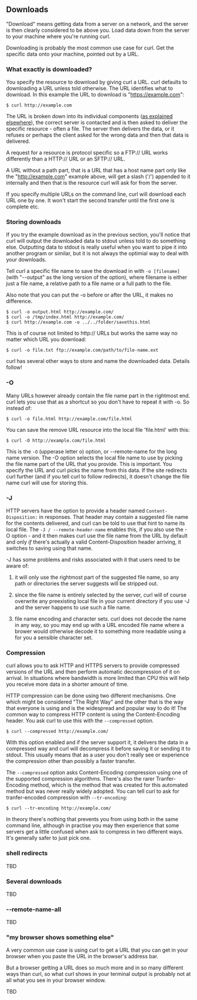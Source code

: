 ## Downloads

"Download" means getting data from a server on a network, and the server is
then clearly considered to be above you. Load data down from the server to
your machine where you're running curl.

Downloading is probably the most common use case for curl. Get the specific
data onto your machine, pointed out by a URL.

### What exactly is downloaded?

You specify the resource to download by giving curl a URL. curl defaults to
downloading a URL unless told otherwise. The URL identifies what to
download. In this example the URL to download is "https://example.com":

    $ curl http://example.com

The URL is broken down into its individual components ([as explained
elsewhere](cmdline-urls.md)), the correct server is contacted and is then
asked to deliver the specific resource - often a file. The server then
delivers the data, or it refuses or perhaps the client asked for the wrong
data and then that data is delivered.

A request for a resource is protocol specific so a FTP:// URL works
differently than a HTTP:// URL or an SFTP:// URL.

A URL without a path part, that is a URL that has a host name part only like
the "http://example.com" example above, will get a slash ('/') appended to it
internally and then that is the resource curl will ask for from the server.

If you specify multiple URLs on the command line, curl will download each URL
one by one. It won't start the second transfer until the first one is complete
etc.

### Storing downloads

If you try the example download as in the previous section, you'll notice that
curl will output the downloaded data to stdout unless told to do something
else. Outputting data to stdout is really useful when you want to pipe it into
another program or similar, but it is not always the optimial way to deal with
your downloads.

Tell curl a specific file name to save the download in with `-o [filename]`
(with "--output" as the long version of the option), where filename is either
just a file name, a relative path to a file name or a full path to the file.

Also note that you can put the -o before or after the URL, it makes no
difference.

    $ curl -o output.html http://example.com/
    $ curl -o /tmp/index.html http://example.com/
    $ curl http://example.com -o ../../folder/savethis.html

This is of course not limited to http:// URLs but works the same way no matter
which URL you download:

    $ curl -o file.txt ftp://example.com/path/to/file-name.ext

curl has several other ways to store and name the downloaded data. Details
follow!

### -O

Many URLs however already contain the file name part in the rightmost
end. curl lets you use that as a shortcut so you don't have to repeat it with
-o. So instead of:

    $ curl -o file.html http://example.com/file.html

You can save the remove URL resource into the local file 'file.html' with this:

    $ curl -O http://example.com/file.html

This is the `-O` (upperase letter o) option, or --remote-name for the long
name version. The -O option selects the local file name to use by picking the
file name part of the URL that you provide. This is important. You specify the
URL and curl picks the name from this data. If the site redirects curl further
(and if you tell curl to follow redirects), it doesn't change the file name
curl will use for storing this.

### -J

HTTP servers have the option to provide a header named `Content-Disposition:`
in responses. That header may contain a suggested file name for the contents
delivered, and curl can be told to use that hint to name its local file. The
`-J / --remote-header-name` enables this, if you also use the -O option - and
it then makes curl use the file name from the URL by default and only *if*
there's actually a valid Content-Disposition header arriving, it switches to
saving using that name.

-J has some problems and risks associated with it that users need to be aware
of:

1. it will only use the rightmost part of the suggested file name, so any path
or directories the server suggests will be stripped out.

2. since the file name is entirely selected by the server, curl will of course
overwrite any preexisting local file in your current directory if you use -J
and the server happens to use such a file name.

3. file name encoding and character sets. curl does not decode the name in any
way, so you may end up with a URL encoded file name where a brower would
otherwise decode it to something more readable using a for you a sensible
character set.

### Compression

curl allows you to ask HTTP and HTTPS servers to provide compressed versions
of the URL and then perform automatic decompression of it on arrival. In
situations where bandwidth is more limited than CPU this will help you receive
more data in a shorter amount of time.

HTTP compression can be done using two different mechanisms. One which might
be considered "The Right Way" and the other that is the way that everyone is
using and is the widespread and popular way to do it! The common way to
compress HTTP content is using the Content-Encoding header. You ask curl to
use this with the `--compressed` option.

    $ curl --compressed http://example.com/

With this option enabled and if the server support it, it delivers the data in
a compressed way and curl will decompress it before saving it or sending it to
stdout. This usually means that as a user you don't really see or experience
the compression other than possibly a faster transfer.

The `--compressed` option asks Content-Encoding compression using one of the
supported compression algorithms. There's also the rarer Tranfer-Encoding
method, which is the method that was created for this automated method but was
never really widely adopted. You can tell curl to ask for tranfer-encoded
compression with `--tr-encoding`:

    $ curl --tr-encoding http://example.com/

In theory there's nothing that prevents you from using both in the same
command line, although in practise you may then experience that some servers
get a little confused when ask to compress in two different ways. It's
generally safer to just pick one.

### shell redirects

TBD

### Several downloads

TBD

### --remote-name-all

TBD

### "my browser shows something else"

A very common use case is using curl to get a URL that you can get in your
browser when you paste the URL in the browser's address bar.

But a browser getting a URL does so much more and in so many different ways
than curl, so what curl shows in your terminal output is probably not at all
what you see in your browser window.

TBD
